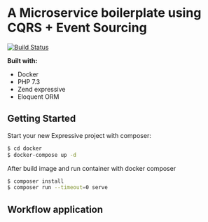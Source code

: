 # A Microservice boilerplate using CQRS + Event Sourcing
[![Build Status](https://travis-ci.org/robisson/php-microservice-cqrs-es.svg?branch=master)](https://travis-ci.org/robisson/php-microservice-cqrs-es)


**Built with:**
- Docker
- PHP 7.3
- Zend expressive
- Eloquent ORM

## Getting Started

Start your new Expressive project with composer:

```bash
$ cd docker
$ docker-compose up -d
```

After build image and run container with docker composer

```bash
$ composer install
$ composer run --timeout=0 serve
```

## Workflow application